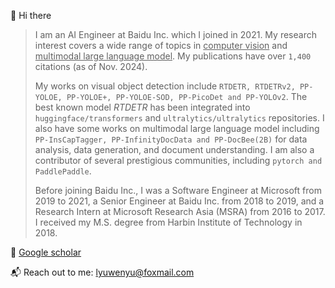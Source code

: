 <!-- ### Hi there 👋 🍀 🌱 -->

👋 Hi there

> I am an AI Engineer at Baidu Inc. which I joined in 2021. My research interest covers a wide range of topics in <ins>computer vision</ins> and <ins>multimodal large language model</ins>. My publications have over `1,400` citations (as of Nov. 2024).
> 
> My works on visual object detection include `RTDETR, RTDETRv2, PP-YOLOE, PP-YOLOE+, PP-YOLOE-SOD, PP-PicoDet and PP-YOLOv2`. The best known model *RTDETR* has been integrated into `huggingface/transformers` and `ultralytics/ultralytics` repositories. I also have some works on multimodal large language model including `PP-InsCapTagger, PP-InfinityDocData and PP-DocBee(2B)` for data analysis, data generation, and document understanding. I am also a contributor of several prestigious communities, including `pytorch and PaddlePaddle`.
> 
> Before joining Baidu Inc., I was a Software Engineer at Microsoft from 2019 to 2021, a Senior Engineer at Baidu Inc. from 2018 to 2019, and a Research Intern at Microsoft Research Asia (MSRA) from 2016 to 2017. I received my M.S. degree from Harbin Institute of Technology in 2018.

🔭 [Google scholar](https://scholar.google.com/citations?user=pERUva8AAAAJ&hl=en)

📬 Reach out to me: lyuwenyu@foxmail.com



<!--

<!--

- CV
  - Author of **RTDETR, RTDETRv2, PPYOLOE, PPYOLOE+, PicoDet and PPYOLOv2**
- MLLM
  - Author of **PP-InstCapTagger**
- Repo
  - Leader of  **PaddleDetection, PaddleMIX, RT-DETR**
  - Contributor of **Paddle, Pytorch**
  
-->

<!-- 
<p align="center">
  <samp>
Hi, I'm lyuwenyu. 
    <br/> 
    Author of RT-DETR, PP-YOLOE+, PP-YOLOE, PP-PicoDet, PP-YOLOv2.  
    <br/> 
    PaddleDetetion & PaddleMIX Maintainer.
  </samp>
  <br/>
  <br/>
</p>
 -->

 
<!--   <img src="https://github-readme-stats.vercel.app/api?username=lyuwenyu&show_icons=true" alt="lyuwenyu github stats"></img>
  <img src="https://github-readme-stats.vercel.app/api/top-langs/?username=lyuwenyu" alt="lyuwenyu github stats"></img>
 -->

<!-- <div align="center"> <img src="https://metrics.lecoq.io/lyuwenyu?template=classic&config.timezone=Asia%2FShanghai"> </div> -->

<!--
**lyuwenyu/lyuwenyu** is a ✨ _special_ ✨ repository because its `README.md` (this file) appears on your GitHub profile.

Here are some ideas to get you started:

- 🔭 I’m currently working on ...
- 🌱 I’m currently learning ...
- 👯 I’m looking to collaborate on ...
- 🤔 I’m looking for help with ...
- 💬 Ask me about ...
- 📫 How to reach me: ...
- 😄 Pronouns: ...
- ⚡ Fun fact: ...
-->
